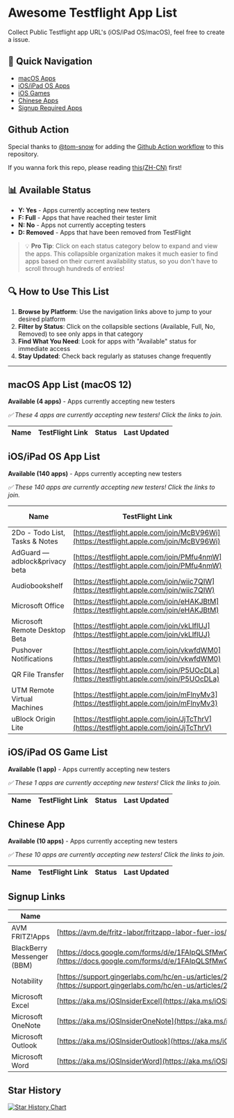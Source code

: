 # Awesome Testflight App List
Collect Public Testflight app URL's (iOS/iPad OS/macOS), feel free to create a issue.

## 🚀 Quick Navigation
- [macOS Apps](#macos-app-list-macos-12)
- [iOS/iPad OS Apps](#iosipad-os-app-list)
- [iOS Games](#iosipad-os-game-list)
- [Chinese Apps](#chinese-app-list)
- [Signup Required Apps](#signup-app-list)

## Github Action
Special thanks to [@tom-snow](https://github.com/tom-snow) for adding the [Github Action workflow](./GITHUB_ACTION.md) to this repository.

If you wanna fork this repo, please reading [this(ZH-CN)](./GITHUB_ACTION.md#4-其他说明) first!

## 📊 Available Status
* **Y: Yes** - Apps currently accepting new testers
* **F: Full** - Apps that have reached their tester limit  
* **N: No** - Apps not currently accepting testers
* **D: Removed** - Apps that have been removed from TestFlight

> 💡 **Pro Tip**: Click on each status category below to expand and view the apps. This collapsible organization makes it much easier to find apps based on their current availability status, so you don't have to scroll through hundreds of entries!

## 🔍 How to Use This List
1. **Browse by Platform**: Use the navigation links above to jump to your desired platform
2. **Filter by Status**: Click on the collapsible sections (Available, Full, No, Removed) to see only apps in that category
3. **Find What You Need**: Look for apps with "Available" status for immediate access
4. **Stay Updated**: Check back regularly as statuses change frequently

---

## macOS App List (macOS 12)

<strong>Available (4 apps)</strong> - Apps currently accepting new testers

_✅ These 4 apps are currently accepting new testers! Click the links to join._

| Name | TestFlight Link | Status | Last Updated |
| --- | --- | --- | --- |


## iOS/iPad OS App List

<strong>Available (140 apps)</strong> - Apps currently accepting new testers

_✅ These 140 apps are currently accepting new testers! Click the links to join._

| Name | TestFlight Link | Status | Last Updated |
| --- | --- | --- | --- |
| 2Do - Todo List, Tasks & Notes | [https://testflight.apple.com/join/McBV96Wi](https://testflight.apple.com/join/McBV96Wi) | N | 2025-07-26 |
| AdGuard  — adblock&privacy beta | [https://testflight.apple.com/join/PMfu4nmW](https://testflight.apple.com/join/PMfu4nmW) | F | 2025-08-05 |
| Audiobookshelf | [https://testflight.apple.com/join/wiic7QIW](https://testflight.apple.com/join/wiic7QIW) | F | 2025-08-04 |
| Microsoft Office | [https://testflight.apple.com/join/eHAKJBtM](https://testflight.apple.com/join/eHAKJBtM) | F | 2025-08-05 |
| Microsoft Remote Desktop Beta | [https://testflight.apple.com/join/vkLIflUJ](https://testflight.apple.com/join/vkLIflUJ) | F | 2025-08-05 |
| Pushover Notifications | [https://testflight.apple.com/join/vkwfdWM0](https://testflight.apple.com/join/vkwfdWM0) | N | 2025-04-18 |
| QR File Transfer | [https://testflight.apple.com/join/P5UOcDLa](https://testflight.apple.com/join/P5UOcDLa) | N | 2025-05-19 |
| UTM Remote Virtual Machines | [https://testflight.apple.com/join/mFlnyMv3](https://testflight.apple.com/join/mFlnyMv3) | Y | 2025-08-04 |
| uBlock Origin Lite | [https://testflight.apple.com/join/JjTcThrV](https://testflight.apple.com/join/JjTcThrV) | D | 2025-08-05 |


## iOS/iPad OS Game List

<strong>Available (1 app)</strong> - Apps currently accepting new testers

_✅ These 1 apps are currently accepting new testers! Click the links to join._

| Name | TestFlight Link | Status | Last Updated |
| --- | --- | --- | --- |


## Chinese App

<strong>Available (10 apps)</strong> - Apps currently accepting new testers

_✅ These 10 apps are currently accepting new testers! Click the links to join._

| Name | TestFlight Link | Status | Last Updated |
| --- | --- | --- | --- |


## Signup Links
| Name | Url | Available |
| --- | --- | --- |
| AVM FRITZ!Apps | [https://avm.de/fritz-labor/fritzapp-labor-fuer-ios/](https://avm.de/fritz-labor/fritzapp-labor-fuer-ios/) | |
| BlackBerry Messenger (BBM) | [https://docs.google.com/forms/d/e/1FAIpQLSfMwOqEZn6mFtuz9FhzreOdysmTbSaRnOO3LCIHY1Uwt2f31A/viewform](https://docs.google.com/forms/d/e/1FAIpQLSfMwOqEZn6mFtuz9FhzreOdysmTbSaRnOO3LCIHY1Uwt2f31A/viewform) | |
| Notability | [https://support.gingerlabs.com/hc/en-us/articles/216037238-Apply-to-Beta-Test-Notability-](https://support.gingerlabs.com/hc/en-us/articles/216037238-Apply-to-Beta-Test-Notability-) | |
| Microsoft Excel | [https://aka.ms/iOSInsiderExcel](https://aka.ms/iOSInsiderExcel) | |
| Microsoft OneNote | [https://aka.ms/iOSInsiderOneNote](https://aka.ms/iOSInsiderOneNote) | |
| Microsoft Outlook | [https://aka.ms/iOSInsiderOutlook](https://aka.ms/iOSInsiderOutlook) | |
| Microsoft Word | [https://aka.ms/iOSInsiderWord](https://aka.ms/iOSInsiderWord) | |


## Star History

[![Star History Chart](https://api.star-history.com/svg?repos=pluwen/awesome-testflight-link&type=Date)](https://star-history.com/#pluwen/awesome-testflight-link&Date)
